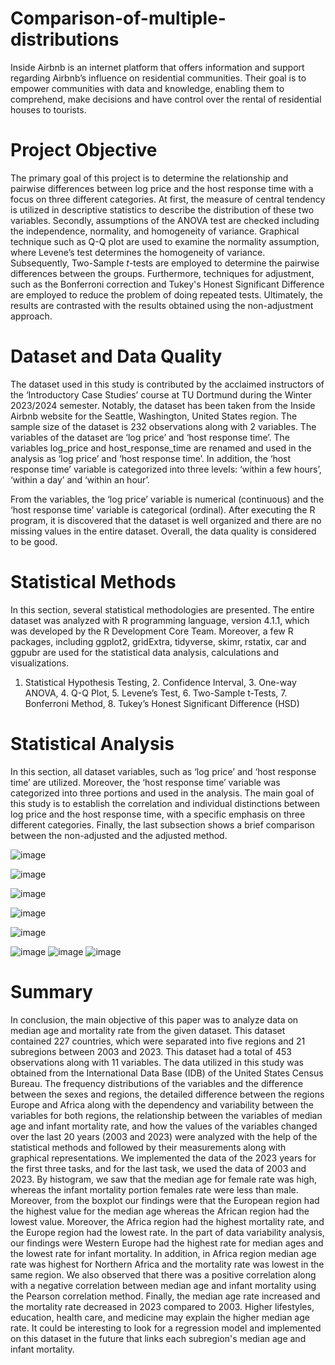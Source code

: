 # Comparison-of-multiple-distributions
Inside Airbnb is an internet platform that offers information and support regarding Airbnb’s influence on residential communities. Their goal is to empower communities with data and knowledge, enabling them to comprehend, make decisions and have control over the rental of residential houses to tourists.

# Project Objective
The primary goal of this project is to determine the relationship and pairwise differences between log price and the host response time with a focus on three different categories. At first, the measure of central tendency is utilized in descriptive statistics to describe the distribution of these two variables. Secondly, assumptions of the ANOVA test are checked including the independence, normality, and homogeneity of variance. Graphical technique such as Q-Q plot are used to examine the normality assumption, where Levene’s test determines the homogeneity of variance. Subsequently, Two-Sample $t$-tests are employed to determine the pairwise differences between the groups. Furthermore, techniques for adjustment, such as the Bonferroni correction and Tukey's Honest Significant Difference are employed to reduce the problem of doing repeated tests. Ultimately, the results are contrasted with the results obtained using the non-adjustment approach.

# Dataset and Data Quality
The dataset used in this study is contributed by the acclaimed instructors of the ‘Introductory Case Studies’ course at TU Dortmund during the Winter 2023/2024 semester. Notably, the dataset has been taken from the Inside Airbnb website for the Seattle, Washington, United States region. The sample size of the dataset is 232 observations along with 2 variables. The variables of the dataset are ‘log price’ and ‘host response time’. The variables log_price and host_response_time are renamed and used in the analysis as ‘log price’ and ‘host response time’. In addition, the ‘host response time’ variable is categorized into three levels: ‘within a few hours’, ‘within a day’ and ‘within an hour’. 

From the variables, the ‘log price’ variable is numerical (continuous) and the ‘host response time’ variable is categorical (ordinal). After executing the R program, it is discovered that the dataset is well organized and there are no missing values in the entire dataset. Overall, the data quality is considered to be good.

# Statistical Methods
In this section, several statistical methodologies are presented. The entire dataset was analyzed with R programming language, version 4.1.1, which was developed by the R Development Core Team. Moreover, a few R packages, including ggplot2, gridExtra, tidyverse, skimr, rstatix, car and ggpubr are used for the statistical data analysis, calculations and visualizations.
1.  Statistical Hypothesis Testing, 2. Confidence Interval, 3. One-way ANOVA, 4. Q-Q Plot, 5. Levene’s Test, 6. Two-Sample t-Tests, 7. Bonferroni Method, 8. Tukey’s Honest Significant Difference (HSD)

# Statistical Analysis
In this section, all dataset variables, such as ‘log price’ and ‘host response time’ are utilized. Moreover, the ‘host response time’ variable was categorized into three portions and used in the analysis. The main goal of this study is to establish the correlation and individual distinctions between log price and the host response time, with a specific emphasis on three different categories. Finally, the last subsection shows a brief comparison between the non-adjusted and the adjusted method.

![image](https://github.com/jishan900/Comparison-of-multiple-distributions/assets/32738421/08bbd2ad-3087-46a5-8ce2-d499fe2f8cfa)

![image](https://github.com/jishan900/Comparison-of-multiple-distributions/assets/32738421/f8ae1818-6274-481b-bc70-aa75eb4e72f1)

![image](https://github.com/jishan900/Comparison-of-multiple-distributions/assets/32738421/7dd953bf-4906-4f14-8a08-22cfe61d26f0)

![image](https://github.com/jishan900/Comparison-of-multiple-distributions/assets/32738421/122d6975-e403-44be-9c5f-9aaa9927bfd4)

![image](https://github.com/jishan900/Comparison-of-multiple-distributions/assets/32738421/b35be9e4-d288-4c89-b998-72163c4194f2)

![image](https://github.com/jishan900/Comparison-of-multiple-distributions/assets/32738421/d21b8cee-9e75-4a94-89e0-7022d845c057)
![image](https://github.com/jishan900/Comparison-of-multiple-distributions/assets/32738421/d428f822-4e69-472d-a1b6-e35ac8f31f2f)
![image](https://github.com/jishan900/Comparison-of-multiple-distributions/assets/32738421/c6273104-f475-4af1-996d-c8ec55488ee9)


# Summary 
In conclusion, the main objective of this paper was to analyze data on median age and mortality rate from the given dataset. This dataset contained 227 countries, which were separated into five regions and 21 subregions between 2003 and 2023. This dataset had a total of 453 observations along with 11 variables. The data utilized in this study was obtained from the International Data Base (IDB) of the United States Census Bureau. The frequency distributions of the variables and the difference between the sexes and regions, the detailed difference between the regions Europe and Africa along with the dependency and variability between the variables for both regions, the relationship between the variables of median age and infant mortality rate, and how the values of the variables changed over the last 20 years (2003 and 2023) were analyzed with the help of the statistical methods and followed by their measurements along with graphical representations. We implemented the data of the 2023 years for the first three tasks, and for the last task, we used the data of 2003 and 2023. By histogram, we saw that the median age for female rate was high, whereas the infant mortality portion females rate were less than male. Moreover, from the boxplot our findings were that the European region had the highest value for the median age whereas the African region had the lowest value. Moreover, the Africa region had the highest mortality rate, and the Europe region had the lowest rate. In the part of data variability analysis, our findings were Western Europe had the highest rate for median ages and the lowest rate for infant mortality. In addition, in Africa region median age rate was highest for Northern Africa and the mortality rate was lowest in the same region. We also observed that there was a positive correlation along with a negative correlation between median age and infant mortality using the Pearson correlation method. Finally, the median age rate increased and the mortality rate decreased in 2023 compared to 2003. Higher lifestyles, education, health care, and medicine may explain the higher median age rate. It could be interesting to look for a regression model and implemented on this dataset in the future that links each subregion's median age and infant mortality.
